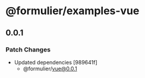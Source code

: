 # @formulier/examples-vue

## 0.0.1

### Patch Changes

- Updated dependencies [989641f]
  - @formulier/vue@0.0.1
